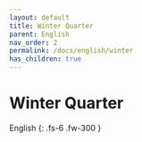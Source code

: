```yaml
---
layout: default
title: Winter Quarter
parent: English
nav_order: 2
permalink: /docs/english/winter
has_children: true
---
```


# Winter Quarter

English
{: .fs-6 .fw-300 }

